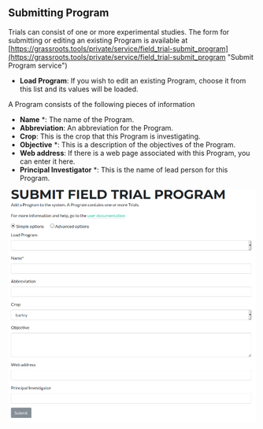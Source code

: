 ## Submitting Program

Trials can consist of one or more experimental studies.  The form for submitting or editing an existing Program is available at [https://grassroots.tools/private/service/field_trial-submit_program](https://grassroots.tools/private/service/field_trial-submit_program "Submit Program service")

 * **Load Program**: If you wish to edit an existing Program, choose it from this list and its values will be loaded.

A Program consists of the following pieces of information

 * **Name** *: The name of the Program.
 * **Abbreviation**: An abbreviation for the Program.
 * **Crop**: This is the crop that this Program is investigating.
 * **Objective** *: This is a description of the objectives of the Program.
 * **Web address**: If there is a web page associated with this Program, you can enter it here.
 * **Principal Investigator** *: This is the name of lead person for this Program.

![The form for submitting a Program](images/submit_program.png "Submit Program")


